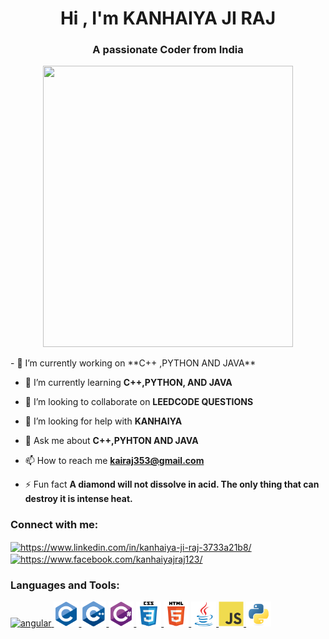 <h1 align="center">Hi , I'm KANHAIYA JI RAJ</h1>
<h3 align="center">A passionate Coder from India</h3>
<p align="middle"> <img src="https://cdn.dribbble.com/users/591915/screenshots/3537947/untitled-1.jpg" width ="400" height = "450"/> </p>
- 🔭 I’m currently working on **C++ ,PYTHON AND JAVA**

- 🌱 I’m currently learning **C++,PYTHON, AND JAVA**

- 👯 I’m looking to collaborate on **LEEDCODE QUESTIONS**

- 🤝 I’m looking for help with **KANHAIYA**

- 💬 Ask me about **C++,PYHTON AND JAVA**

- 📫 How to reach me **kairaj353@gmail.com**

- ⚡ Fun fact **A diamond will not dissolve in acid. The only thing that can destroy it is intense heat.**

<h3 align="left">Connect with me:</h3>
<a href="https://miro.medium.com/max/719/1*TMAo0Qpl4j9TaE3sDyBTLg.jpeg" target="blank"><img align="center" src="https://raw.githubusercontent.com/rahuldkjain/github-profile-readme-generator/master/src/images/icons/Social/linked-in-alt.svg" alt="https://www.linkedin.com/in/kanhaiya-ji-raj-3733a21b8/" height="30" width="40" /></a>
<a href="https://fb.com/https://www.facebook.com/kanhaiyajraj123/" target="blank"><img align="center" src="https://raw.githubusercontent.com/rahuldkjain/github-profile-readme-generator/master/src/images/icons/Social/facebook.svg" alt="https://www.facebook.com/kanhaiyajraj123/" height="30" width="40" /></a>
</p>

<h3 align="left">Languages and Tools:</h3>
<p align="left"> <a href="https://angular.io" target="_blank"> <img src="https://angular.io/assets/images/logos/angular/angular.svg" alt="angular" width="40" height="40"/> </a> <a href="https://www.cprogramming.com/" target="_blank"> <img src="https://raw.githubusercontent.com/devicons/devicon/master/icons/c/c-original.svg" alt="c" width="40" height="40"/> </a> <a href="https://www.w3schools.com/cpp/" target="_blank"> <img src="https://raw.githubusercontent.com/devicons/devicon/master/icons/cplusplus/cplusplus-original.svg" alt="cplusplus" width="40" height="40"/> </a> <a href="https://www.w3schools.com/cs/" target="_blank"> <img src="https://raw.githubusercontent.com/devicons/devicon/master/icons/csharp/csharp-original.svg" alt="csharp" width="40" height="40"/> </a> <a href="https://www.w3schools.com/css/" target="_blank"> <img src="https://raw.githubusercontent.com/devicons/devicon/master/icons/css3/css3-original-wordmark.svg" alt="css3" width="40" height="40"/> </a> <a href="https://www.w3.org/html/" target="_blank"> <img src="https://raw.githubusercontent.com/devicons/devicon/master/icons/html5/html5-original-wordmark.svg" alt="html5" width="40" height="40"/> </a> <a href="https://www.java.com" target="_blank"> <img src="https://raw.githubusercontent.com/devicons/devicon/master/icons/java/java-original.svg" alt="java" width="40" height="40"/> </a> <a href="https://developer.mozilla.org/en-US/docs/Web/JavaScript" target="_blank"> <img src="https://raw.githubusercontent.com/devicons/devicon/master/icons/javascript/javascript-original.svg" alt="javascript" width="40" height="40"/> </a> <a href="https://www.python.org" target="_blank"> <img src="https://raw.githubusercontent.com/devicons/devicon/master/icons/python/python-original.svg" alt="python" width="40" height="40"/> </a> </p>
